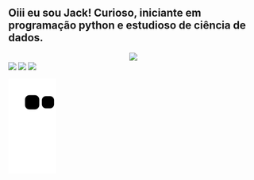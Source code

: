 ## Oiii eu sou Jack! Curioso, iniciante em programação python e estudioso de ciência de dados.
<div align="center">
  <a href="https://github.com/analistajack">
  <img height="180em" src="https://github-readme-stats.vercel.app/api?username=analistajack&show_icons=true&theme=dracula&include_all_commits=true&count_private=true"/>
</div>
 
<div>
  <a href="https://www.linkedin.com/in/jacsonglashorester/" target="_blank"><img src="https://img.shields.io/badge/-LinkedIn-%230077B5?style=for-the-badge&logo=linkedin&logoColor=white" target="_blank"></a> 
  <a href = "mailto:jakpoa@gmail.com"><img src="https://img.shields.io/badge/-Gmail-%23333?style=for-the-badge&logo=gmail&logoColor=white" target="_blank"></a>
  <a href="https://instagram.com/realglashorester" target="_blank"><img src="https://img.shields.io/badge/-Instagram-%23E4405F?style=for-the-badge&logo=instagram&logoColor=white" target="_blank"></a>
  
  ![Snake animation](https://github.com/rafaballerini/rafaballerini/blob/output/github-contribution-grid-snake.svg)
 
</div>
